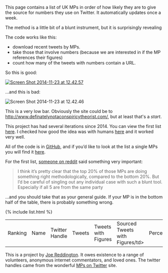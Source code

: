 This page contains a list of UK MPs in order of how likely they are to give the source for numbers they use on Twitter.  It automatically updates once a week.

The method is a little bit of a blunt instrument, but it is surprisingly revealing

The code works like this:

*   download recent tweets by MPs.
*   take those that involve numbers (because we are interested in if the MP references their figures)
*   count how many of the tweets with numbers contain a URL.

So this is good:

[![Screen Shot 2014-11-23 at 12.42.57](https://i0.wp.com/joereddington.com/wp-content/uploads/2014/11/Screen-Shot-2014-11-23-at-12.42.57.png?resize=544%2C473)](https://i0.wp.com/joereddington.com/wp-content/uploads/2014/11/Screen-Shot-2014-11-23-at-12.42.57.png)

…and this is bad:

![Screen Shot 2014-11-23 at 12.42.46](https://i1.wp.com/joereddington.com/wp-content/uploads/2014/11/Screen-Shot-2014-11-23-at-12.42.46.png?resize=540%2C283)


This is a very low bar. Obviously the site could be to http://www.definatelynotaconspiricytheorist.com/, but at least that's a _start_.  

This project has had several iterations since 2014. You can view the first list [here](http://joereddington.com/4534/2014/11/24/the-list-of-uk-politicians-most-likely-to-be-making-up-facts./). I checked how good the idea was with humans [here](http://joereddington.com/5153/2015/04/28/does-your-mp-cite-their-sources-or-do-they-make-up-the-facts-find-out-here/) and it worked very well. 

All of the code is in [GitHub](https://github.com/joereddington/whichmpscitesources), and if you’d like to look at the list a single MPs you will find it [here](http://joereddington.com/mps_always/full/).

For the first list, [someone on reddit](https://www.reddit.com/r/unitedkingdom/comments/34ht2x/how_likely_is_your_mp_to_cite_sources_ranking/cqux0mj) said something very important:

> I think it’s pretty clear that the top 20% of those MPs are doing something right methodologically, compared to the bottom 20%. But I’d be careful of singling out any individual case with such a blunt tool. Especially if all 5 are from the same party

...and you should take that as your general guide. If your MP is in the bottom half of the table, there is probably something wrong. 

<table>
<tbody>
<tr>
<td>Ranking</td>
<td>Name</td>
<td>Twitter Handle</td>
<td>Tweets</td>
<td>Tweets with Figures</td>
<td>Sourced Tweets with Figures/td&gt;</td>
<td>Percentage</td>
</tr>
{% include list.html %}
</tbody>
</table>

This is a project by [Joe Reddington](https://joereddington.github.io/). It owes existence to a range of volunteers, anonymous internet commentators, and loved ones. The twitter handles came from the wonderful [MPs on Twitter](https://www.mpsontwitter.co.uk/ ) site.  


<!-- Global site tag (gtag.js) - Google Analytics -->
<script async src="https://www.googletagmanager.com/gtag/js?id=UA-43886525-1"></script>
<script>
  window.dataLayer = window.dataLayer || [];
  function gtag(){dataLayer.push(arguments);}
  gtag('js', new Date());

  gtag('config', 'UA-43886525-1');
</script>
<!-- End of Google Analytics Code-->
